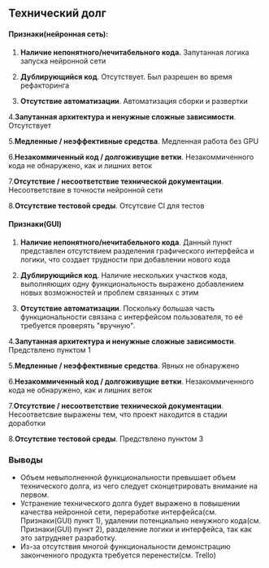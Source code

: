 ## Технический долг
#### Признаки(нейронная сеть):
1. **Наличие непонятного/нечитабельного кода.**
Запутанная логика запуска нейронной сети

2. **Дублирующийся код**.
Отсутствует. Был разрешен во время рефакторинга

3. **Отсутствие автоматизации**.
Автоматизация сборки и развертки

4.**Запутанная архитектура и ненужные сложные зависимости**.
Отсутствует

5.**Медленные / неэффективные средства**.
Медленная работа без GPU

6.**Незакоммиченный код / долгоживущие ветки**.
Незакоммиченного кода не обнаружено, как и лишних веток

7.**Отсутствие / несоответствие технической документации**.
Несоответствие в точности нейронной сети

8.**Отсутствие тестовой среды**.
Отсутсвие CI для тестов

#### Признаки(GUI)
1. **Наличие непонятного/нечитабельного кода**.
Данный пункт представлен отсутствием разделения графического интерфейса и логики, что создает трудности при добавлении нового кода

2. **Дублирующийся код**.
Наличие нескольких участков кода, выполняющих одну функциональность выражено добавлением новых возможностей и проблем связанных с этим

3. **Отсутствие автоматизации**.
Поскольку большая часть функциональности связана с интерфейсом пользователя, то её требуется проверять "вручную".

4.**Запутанная архитектура и ненужные сложные зависимости**.
Предствлено пунктом 1

5.**Медленные / неэффективные средства**.
Явных не обнаружено

6.**Незакоммиченный код / долгоживущие ветки**.
Незакоммиченного кода не обнаружено, как и лишних веток

7.**Отсутствие / несоответствие технической документации**.
Несоответсвие выражены тем, что проект находится в стадии доработки

8.**Отсутствие тестовой среды**.
Предствлено пунктом 3

### Выводы
* Объем невыполненной функциональности превышает объем технического долга, из чего следует сконцетрировать внимание на первом.
* Устранение технического долга будет выражено в повышении качества нейронной сети, переработке интерфейса(см. Признаки(GUI) пункт 1), удалении потенциально ненужного кода(см. Признаки(GUI) пункт 2), разделение логики и интерфейса, так как это затрудняет разработку.
* Из-за отсутствия многой функциональности демонстрацию законченного продукта требуется перенести(см. Trello)
